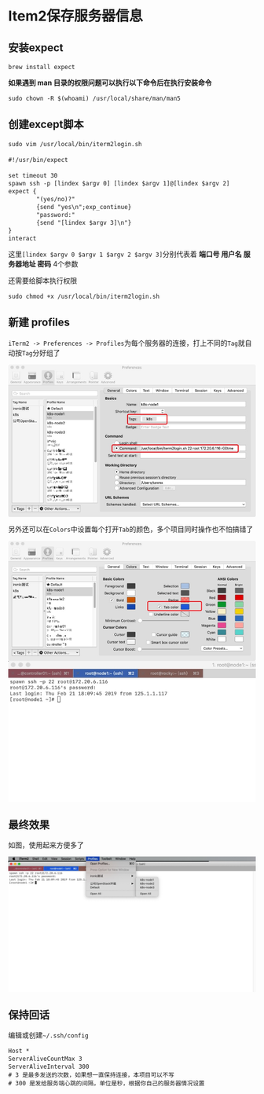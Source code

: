 # Item2保存服务器信息



## 安装expect

```shell
brew install expect
```

**如果遇到 man 目录的权限问题可以执行以下命令后在执行安装命令**

```shell
sudo chown -R $(whoami) /usr/local/share/man/man5
```

## 创建except脚本

```shell
sudo vim /usr/local/bin/iterm2login.sh

#!/usr/bin/expect

set timeout 30
spawn ssh -p [lindex $argv 0] [lindex $argv 1]@[lindex $argv 2]
expect {
        "(yes/no)?"
        {send "yes\n";exp_continue}
        "password:"
        {send "[lindex $argv 3]\n"}
}
interact
```

这里`[lindex $argv 0 $argv 1 $argv 2 $argv 3]`分别代表着 **端口号 用户名 服务器地址 密码** 4个参数

还需要给脚本执行权限

```shell
sudo chmod +x /usr/local/bin/iterm2login.sh
```

## 新建 profiles

`iTerm2 -> Preferences -> Profiles`为每个服务器的连接，打上不同的`Tag`就自动按`Tag`分好组了

<div  align="center">    
    <img src="https://raw.githubusercontent.com/RobertoHuang/RGP-LEARNING/master/Others/images/item2%E8%AE%B0%E4%BD%8F%E5%AF%86%E7%A0%81%E9%85%8D%E7%BD%AE.jpg" alt="item2记住密码配置" align=center />
</div>

另外还可以在`Colors`中设置每个打开`Tab`的颜色，多个项目同时操作也不怕搞错了

<div  align="center">    
    <img src="https://raw.githubusercontent.com/RobertoHuang/RGP-LEARNING/master/Others/images/item2%E8%AE%B0%E4%BD%8F%E5%AF%86%E7%A0%81%E9%85%8D%E7%BD%AE2.jpg" alt="item2记住密码配置2" align=center />
</div>

<div  align="center">    
    <img src="https://raw.githubusercontent.com/RobertoHuang/RGP-LEARNING/master/Others/images/item2%E8%AE%B0%E4%BD%8F%E5%AF%86%E7%A0%81%E9%85%8D%E7%BD%AE3.jpg" alt="item2记住密码配置3" align=center />
</div>

## 最终效果

如图，使用起来方便多了

<div  align="center">    
    <img src="https://raw.githubusercontent.com/RobertoHuang/RGP-LEARNING/master/Others/images/item2%E8%AE%B0%E4%BD%8F%E5%AF%86%E7%A0%81%E9%85%8D%E7%BD%AE4.jpg" alt="item2记住密码配置4" align=center />
</div>

## 保持回话

编辑或创建`~/.ssh/config`

```shell
Host *
ServerAliveCountMax 3
ServerAliveInterval 300
# 3 是最多发送的次数，如果想一直保持连接，本项目可以不写
# 300 是发给服务端心跳的间隔，单位是秒，根据你自己的服务器情况设置
```

